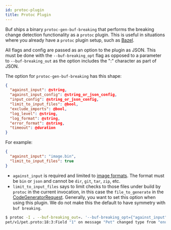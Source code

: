 ```yaml
---
id: protoc-plugin
title: Protoc Plugin
---
```


Buf ships a binary `protoc-gen-buf-breaking` that performs the breaking change detection
functionality as a `protoc` plugin. This is useful in situations where you already have a
`protoc` plugin setup, such as [Bazel](https://bazel.build).

All flags and config are passed as an option to the plugin as JSON. This must be done with
the `--buf-breaking_opt` flag as opposed to a parameter to `--buf-breaking_out` as the option
includes the ":" character as part of JSON.

The option for `protoc-gen-buf-breaking` has this shape:

```json
{
  "against_input": @string,
  "against_input_config": @string_or_json_config,
  "input_config": @string_or_json_config,
  "limit_to_input_files": @bool,
  "exclude_imports": @bool,
  "log_level": @string,
  "log_format": @string,
  "error_format": @string,
  "timeout": @duration
}
```

For example:

```json
{
  "against_input": "image.bin",
  "limit_to_input_files": true
}
```

  - `against_input` is required and limited to [image formats](../reference/images.md). The
    format must be `bin` or `json` and cannot be `dir`, `git`, `tar`, `zip`, etc.
  - `limit_to_input_files` says to limit checks to those files under build by `protoc` in the
     current invocation, in this case the `file_to_generate` in the [CodeGeneratorRequest](https://github.com/protocolbuffers/protobuf/blob/master/src/google/protobuf/compiler/plugin.proto).
     Generally, you want to set this option when using this plugin. We do not make this
     the default to have symmetry with `buf breaking`.

```sh
$ protoc -I . --buf-breaking_out=. '--buf-breaking_opt={"against_input":"image.bin","limit_to_input_files":true}' $(find . -name '*.proto')
pet/v1/pet.proto:18:3:Field "1" on message "Pet" changed type from "enum" to "string".
```
